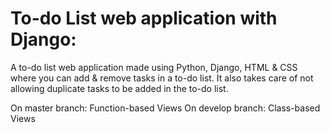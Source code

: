 # To-do List web application with Django:
A to-do list web application made using Python, Django, HTML & CSS where you can add & remove tasks in a to-do list.
It also takes care of not allowing duplicate tasks to be added in the to-do list.

On master branch: Function-based Views
On develop branch: Class-based Views
